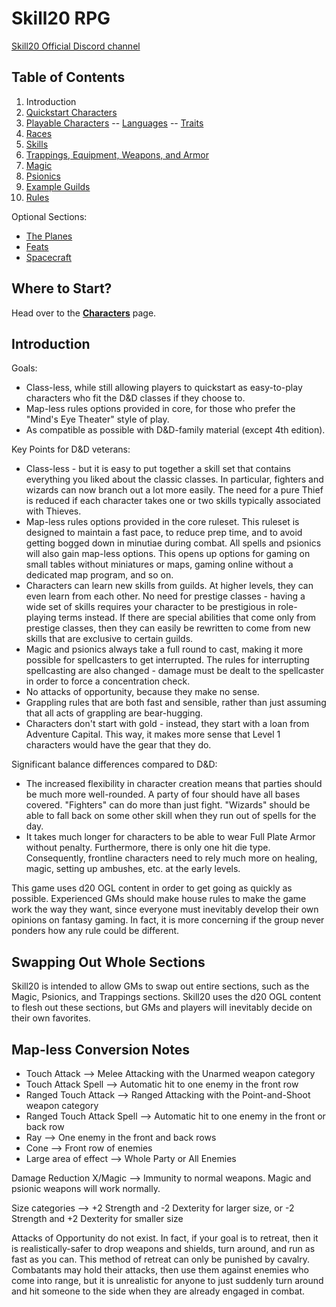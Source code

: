 # Skill20 RPG

[Skill20 Official Discord channel](https://discord.gg/BaaHt6Z)

## Table of Contents

1. Introduction
2. [Quickstart Characters](/QuickstartCharacters)
3. [Playable Characters](/Characters.md)
  -- [Languages](/Languages.md)
  -- [Traits](/Traits.md)
4. [Races](/Races)
5. [Skills](/Skills)
6. [Trappings, Equipment, Weapons, and Armor](/Trappings)
7. [Magic](/Magic)
8. [Psionics](/Psionics)
9. [Example Guilds](/ExampleGuilds)
10. [Rules](/Rules.md)

Optional Sections:

- [The Planes](/Planes)
- [Feats](/Optional/Feats.md)
- [Spacecraft](/Spacecraft)

## Where to Start?

Head over to the **[Characters](/Characters.md)** page.

## Introduction

Goals:

- Class-less, while still allowing players to quickstart as easy-to-play characters who fit the D&D classes if they choose to.
- Map-less rules options provided in core, for those who prefer the "Mind's Eye Theater" style of play.
- As compatible as possible with D&D-family material (except 4th edition).

Key Points for D&D veterans:

- Class-less - but it is easy to put together a skill set that contains everything you liked about the classic classes. In particular, fighters and wizards can now branch out a lot more easily. The need for a pure Thief is reduced if each character takes one or two skills typically associated with Thieves.
- Map-less rules options provided in the core ruleset. This ruleset is designed to maintain a fast pace, to reduce prep time, and to avoid getting bogged down in minutiae during combat. All spells and psionics will also gain map-less options. This opens up options for gaming on small tables without miniatures or maps, gaming online without a dedicated map program, and so on.
- Characters can learn new skills from guilds. At higher levels, they can even learn from each other. No need for prestige classes - having a wide set of skills requires your character to be prestigious in role-playing terms instead. If there are special abilities that come only from prestige classes, then they can easily be rewritten to come from new skills that are exclusive to certain guilds.
- Magic and psionics always take a full round to cast, making it more possible for spellcasters to get interrupted. The rules for interrupting spellcasting are also changed - damage must be dealt to the spellcaster in order to force a concentration check.
- No attacks of opportunity, because they make no sense.
- Grappling rules that are both fast and sensible, rather than just assuming that all acts of grappling are bear-hugging.
- Characters don't start with gold - instead, they start with a loan from Adventure Capital. This way, it makes more sense that Level 1 characters would have the gear that they do.

Significant balance differences compared to D&D:

- The increased flexibility in character creation means that parties should be much more well-rounded. A party of four should have all bases covered. "Fighters" can do more than just fight. "Wizards" should be able to fall back on some other skill when they run out of spells for the day.
- It takes much longer for characters to be able to wear Full Plate Armor without penalty. Furthermore, there is only one hit die type. Consequently, frontline characters need to rely much more on healing, magic, setting up ambushes, etc. at the early levels.

This game uses d20 OGL content in order to get going as quickly as possible. Experienced GMs should make house rules to make the game work the way they want, since everyone must inevitably develop their own opinions on fantasy gaming. In fact, it is more concerning if the group never ponders how any rule could be different.

## Swapping Out Whole Sections

Skill20 is intended to allow GMs to swap out entire sections, such as the Magic, Psionics, and Trappings sections. Skill20 uses the d20 OGL content to flesh out these sections, but GMs and players will inevitably decide on their own favorites.

## Map-less Conversion Notes

- Touch Attack --> Melee Attacking with the Unarmed weapon category
- Touch Attack Spell --> Automatic hit to one enemy in the front row
- Ranged Touch Attack --> Ranged Attacking with the Point-and-Shoot weapon category
- Ranged Touch Attack Spell --> Automatic hit to one enemy in the front or back row
- Ray --> One enemy in the front and back rows
- Cone --> Front row of enemies
- Large area of effect --> Whole Party or All Enemies

Damage Reduction X/Magic --> Immunity to normal weapons. Magic and psionic weapons will work normally.

Size categories --> +2 Strength and -2 Dexterity for larger size, or -2 Strength and +2 Dexterity for smaller size

Attacks of Opportunity do not exist. In fact, if your goal is to retreat, then it is realistically-safer to drop weapons and shields, turn around, and run as fast as you can. This method of retreat can only be punished by cavalry. Combatants may hold their attacks, then use them against enemies who come into range, but it is unrealistic for anyone to just suddenly turn around and hit someone to the side when they are already engaged in combat.
